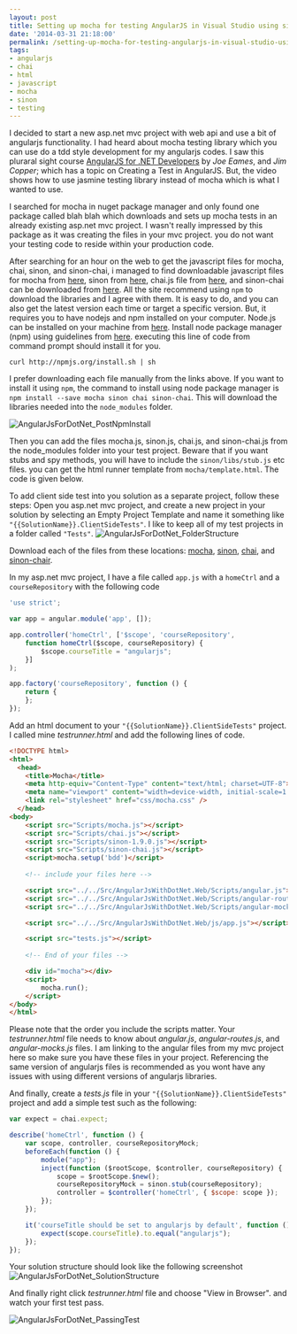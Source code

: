 ```yaml
---
layout: post
title: Setting up mocha for testing AngularJS in Visual Studio using sinon, and chai
date: '2014-03-31 21:18:00'
permalink: /setting-up-mocha-for-testing-angularjs-in-visual-studio-using-sinon-and-chai/
tags:
- angularjs
- chai
- html
- javascript
- mocha
- sinon
- testing
---
```


I decided to start a new asp.net mvc project with web api and use a bit of angularjs functionality. I had heard about mocha testing library which you can use do a tdd style development for my angularjs codes. I saw this pluraral sight course [AngularJS for .NET Developers](http://pluralsight.com/courses/angularjs-dotnet-developers) by *Joe Eames*, and *Jim Copper*; which has a topic on Creating a Test in AngularJS. But, the video shows how to use jasmine testing library instead of mocha which is what I wanted to use.

I searched for mocha in nuget package manager and only found one package called blah blah which downloads and sets up mocha tests in an already existing asp.net mvc project. I wasn't really impressed by this package as it was creating the files in your mvc project. you do not want your testing code to reside within your production code.

After searching for an hour on the web to get the javascript files for mocha, chai, sinon, and sinon-chai, i managed to find downloadable javascript files for mocha from [here](http://https://github.com/visionmedia/mocha/releases), sinon from [here](http://sinonjs.org/), chai.js file from [here](http://chaijs.com/chai.js), and sinon-chai can be downloaded from [here](https://github.com/domenic/sinon-chai/releases). All the site recommend using `npm` to download the libraries and I agree with them. It is easy to do, and you can also get the latest version each time or target a specific version. But, it requires you to have nodejs and npm installed on your computer. Node.js can be installed on your machine from [here](http://nodejs.org/). Install node package manager (npm) using guidelines from [here](http://howtonode.org/introduction-to-npm). executing this line of code from command prompt should install it for you.
```
curl http://npmjs.org/install.sh | sh
```

I prefer downloading each file manually from the links above. If you want to install it using `npm`, the command to install using node package manager is `npm install --save mocha sinon chai sinon-chai`. This will download the libraries needed into the `node_modules` folder. 

![AngularJsForDotNet_PostNpmInstall](http://chekkanz.files.wordpress.com/2014/03/angularjsfordotnet_postnpminstall.png)

Then you can add the files mocha.js, sinon.js, chai.js, and sinon-chai.js from the node_modules folder into your test project. Beware that if you want stubs and spy methods, you will have to include the `sinon/libs/stub.js` etc files. you can get the html runner template from `mocha/template.html`. The code is given below.

To add client side test into you solution as a separate project, follow these steps:
Open you asp.net mvc project, and create a new project in your solution by selecting an Empty Project Template and name it something like `"{{SolutionName}}.ClientSideTests"`.
I like to keep all of my test projects in a folder called `"Tests"`.
![AngularJsForDotNet_FolderStructure](http://chekkanz.files.wordpress.com/2014/03/angularjsfordotnet_folderstructure.png)

Download each of the files from these locations: [mocha](https://github.com/visionmedia/mocha/releases), [sinon](http://sinonjs.org/), [chai](http://chaijs.com/chai.js), and [sinon-chair](https://github.com/domenic/sinon-chai/releases).

In my asp.net mvc project, I have a file called `app.js` with a `homeCtrl` and a `courseRepository` with the following code

```javascript
'use strict';

var app = angular.module('app', []);

app.controller('homeCtrl', ['$scope', 'courseRepository',
    function homeCtrl($scope, courseRepository) {
        $scope.courseTitle = "angularjs";
    }]
);

app.factory('courseRepository', function () {
    return {
    };
});
```

Add an html document to your `"{{SolutionName}}.ClientSideTests"` project. I called mine *testrunner.html* and add the following lines of code.

```html
<!DOCTYPE html>
<html>
  <head>
    <title>Mocha</title>
    <meta http-equiv="Content-Type" content="text/html; charset=UTF-8">
    <meta name="viewport" content="width=device-width, initial-scale=1.0">
    <link rel="stylesheet" href="css/mocha.css" />
  </head>
<body>
    <script src="Scripts/mocha.js"></script>
    <script src="Scripts/chai.js"></script>
    <script src="Scripts/sinon-1.9.0.js"></script>
    <script src="Scripts/sinon-chai.js"></script>
    <script>mocha.setup('bdd')</script>
    
    <!-- include your files here -->

    <script src="../../Src/AngularJsWithDotNet.Web/Scripts/angular.js"></script>
    <script src="../../Src/AngularJsWithDotNet.Web/Scripts/angular-route.js"></script>
    <script src="../../Src/AngularJsWithDotNet.Web/Scripts/angular-mocks.js"></script>

    <script src="../../Src/AngularJsWithDotNet.Web/js/app.js"></script>

    <script src="tests.js"></script>
    
    <!-- End of your files -->

    <div id="mocha"></div>
    <script>
        mocha.run();
    </script>
</body>
</html>
```
Please note that the order you include the scripts matter. Your *testrunner.html* file needs to know about *angular.js*, *angular-routes.js*, and *angular-mocks.js* files. I am linking to the angular files from my mvc project here so make sure you have these files in your project. Referencing the same version of angularjs files is recommended as you wont have any issues with using different versions of angularjs libraries.

And finally, create a *tests.js* file in your `"{{SolutionName}}.ClientSideTests"` project and add a simple test such as the following:

```javascript
var expect = chai.expect;

describe('homeCtrl', function () {
    var scope, controller, courseRepositoryMock;
    beforeEach(function () {
        module("app");
        inject(function ($rootScope, $controller, courseRepository) {
            scope = $rootScope.$new();
            courseRepositoryMock = sinon.stub(courseRepository);
            controller = $controller('homeCtrl', { $scope: scope });
        });
    });

    it('courseTitle should be set to angularjs by default', function () {
        expect(scope.courseTitle).to.equal("angularjs");
    });
});
```
Your solution structure should look like the following screenshot 
![AngularJsForDotNet_SolutionStructure](http://chekkanz.files.wordpress.com/2014/03/angularjsfordotnet_solutionstructure.png)

And finally right click *testrunner.html* file and choose "View in Browser". and watch your first test pass.

![AngularJsForDotNet_PassingTest](http://chekkanz.files.wordpress.com/2014/03/angularjsfordotnet_passingtest.png)